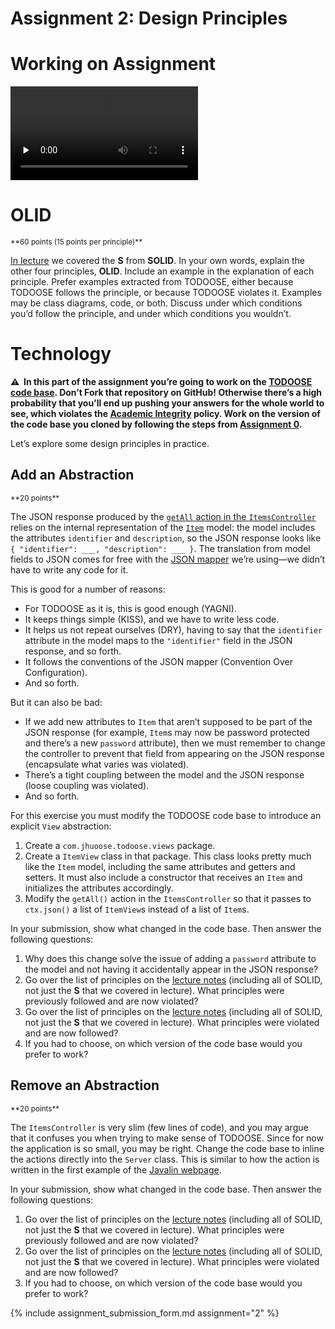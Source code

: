# Assignment 2: Design Principles

# Working on Assignment

<video src="https://archive.org/download/jhu-oose/oose--assignments--2.mp4" controls preload="none"></video>

# OLID

<small>
**60 points (15 points per principle)**
</small>

[In lecture](/lectures/2) we covered the **S** from **SOLID**. In your own words, explain the other four principles, **OLID**. Include an example in the explanation of each principle. Prefer examples extracted from TODOOSE, either because TODOOSE follows the principle, or because TODOOSE violates it. Examples may be class diagrams, code, or both. Discuss under which conditions you’d follow the principle, and under which conditions you wouldn’t.

# Technology

**⚠️  In this part of the assignment you’re going to work on the [TODOOSE code base](https://github.com/jhu-oose/todoose). Don’t Fork that repository on GitHub! Otherwise there’s a high probability that you’ll end up pushing your answers for the whole world to see, which violates the [Academic Integrity](/policies#academic-integrity) policy. Work on the version of the code base you cloned by following the steps from [Assignment 0](/assignments/0).**

Let’s explore some design principles in practice.

## Add an Abstraction

<small>
**20 points**
</small>

The JSON response produced by the [`getAll` action in the `ItemsController`](https://github.com/jhu-oose/todoose/blob/90ca0901e09095460845eae20218bc5189bec565/src/main/java/com/jhuoose/todoose/controllers/ItemsController.java#L17) relies on the internal representation of the [`Item`](https://github.com/jhu-oose/todoose/blob/90ca0901e09095460845eae20218bc5189bec565/src/main/java/com/jhuoose/todoose/models/Item.java) model: the model includes the attributes `identifier` and `description`, so the JSON response looks like `{ "identifier": ___, "description": ___ }`. The translation from model fields to JSON comes for free with the [JSON mapper](/toolbox#json-mapper-jackson) we’re using—we didn’t have to write any code for it.

This is good for a number of reasons:

- For TODOOSE as it is, this is good enough (YAGNI).
- It keeps things simple (KISS), and we have to write less code.
- It helps us not repeat ourselves (DRY), having to say that the `identifier` attribute in the model maps to the `"identifier"` field in the JSON response, and so forth.
- It follows the conventions of the JSON mapper (Convention Over Configuration).
- And so forth.

But it can also be bad:

- If we add new attributes to `Item` that aren’t supposed to be part of the JSON response (for example, `Item`s may now be password protected and there’s a new `password` attribute), then we must remember to change the controller to prevent that field from appearing on the JSON response (encapsulate what varies was violated).
- There’s a tight coupling between the model and the JSON response (loose coupling was violated).
- And so forth.

For this exercise you must modify the TODOOSE code base to introduce an explicit `View` abstraction:

1. Create a `com.jhuoose.todoose.views` package.
2. Create a `ItemView` class in that package. This class looks pretty much like the `Item` model, including the same attributes and getters and setters. It must also include a constructor that receives an `Item` and initializes the attributes accordingly.
3. Modify the `getAll()` action in the `ItemsController` so that it passes to `ctx.json()` a list of `ItemView`s instead of a list of `Item`s.

In your submission, show what changed in the code base. Then answer the following questions:

1. Why does this change solve the issue of adding a `password` attribute to the model and not having it accidentally appear in the JSON response?
2. Go over the list of principles on the [lecture notes](/lectures/2) (including all of SOLID, not just the **S** that we covered in lecture). What principles were previously followed and are now violated?
3. Go over the list of principles on the [lecture notes](/lectures/2) (including all of SOLID, not just the **S** that we covered in lecture). What principles were violated and are now followed?
4. If you had to choose, on which version of the code base would you prefer to work?

## Remove an Abstraction

<small>
**20 points**
</small>

The `ItemsController` is very slim (few lines of code), and you may argue that it confuses you when trying to make sense of TODOOSE. Since for now the application is so small, you may be right. Change the code base to inline the actions directly into the `Server` class. This is similar to how the action is written in the first example of the [Javalin webpage](https://javalin.io).

In your submission, show what changed in the code base. Then answer the following questions:

1. Go over the list of principles on the [lecture notes](/lectures/2) (including all of SOLID, not just the **S** that we covered in lecture). What principles were previously followed and are now violated?
2. Go over the list of principles on the [lecture notes](/lectures/2) (including all of SOLID, not just the **S** that we covered in lecture). What principles were violated and are now followed?
3. If you had to choose, on which version of the code base would you prefer to work?

{% include assignment_submission_form.md assignment="2" %}
